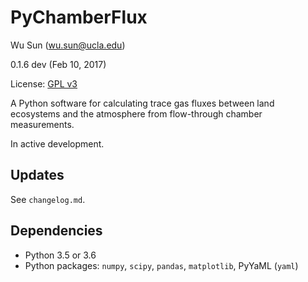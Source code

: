 # PyChamberFlux

Wu Sun (wu.sun@ucla.edu)

0.1.6 dev (Feb 10, 2017)

License: [GPL v3](https://www.gnu.org/licenses/gpl-3.0-standalone.html)

A Python software for calculating trace gas fluxes between land ecosystems and the atmosphere from flow-through chamber measurements.

In active development.

## Updates

See `changelog.md`.

## Dependencies

- Python 3.5 or 3.6
- Python packages: `numpy`, `scipy`, `pandas`, `matplotlib`, PyYaML (`yaml`)
